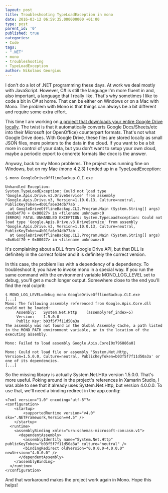 ```yaml
---
layout: post
title: Troubleshooting TypeLoadException in mono
date: 2016-03-12 06:59:35.000000000 +01:00
type: post
parent_id: '0'
published: true
categories:
- Code
tags:
- ".NET"
- mono
- troubleshooting
- TypeLoadException
author: Nikolaos Georgiou
---
```


I don't do a lot of .NET programming these days. At work we deal mostly with JavaScript. However, C# is still the language I'm more fluent in and, also important, a language that I really like. That's why sometimes I like to code a bit in C# at home. That can be either on Windows or on a Mac with Mono. The problem with Mono is that things can always be a bit different and require some extra effort.<!--more-->

This time I am working on <a href="https://github.com/ngeor/GoogleDriveOfflineBackup" target="_blank">a project that downloads your entire Google Drive locally</a>. The twist is that it automatically converts Google Docs/Sheets/etc into their Microsoft (or OpenOffice) counterpart formats. That's not what Google Drive does. With Google Drive, these files are stored locally as small JSON files, mere pointers to the data in the cloud. If you want to be a bit more in control of your data, but you don't want to setup your own cloud, maybe a periodic export to concrete formats like docx is the answer.

Anyway, back to my Mono problems. The project was running fine on Windows, but on my Mac (mono 4.2.3) I ended up in a TypeLoadException:

```
$ mono GoogleDriveOfflineBackup.CLI.exe

Unhandled Exception:
System.TypeLoadException: Could not load type 'Google.Apis.Drive.v3.DriveService' from assembly 'Google.Apis.Drive.v3, Version=1.10.0.13, Culture=neutral, PublicKeyToken=4b01fa6e34db77ab'.
  at GoogleDriveOfflineBackup.CLI.Program.Main (System.String[] args) <0x6b4f70 + 0x00027> in <filename unknown>:0
[ERROR] FATAL UNHANDLED EXCEPTION: System.TypeLoadException: Could not load type 'Google.Apis.Drive.v3.DriveService' from assembly 'Google.Apis.Drive.v3, Version=1.10.0.13, Culture=neutral, PublicKeyToken=4b01fa6e34db77ab'.
  at GoogleDriveOfflineBackup.CLI.Program.Main (System.String[] args) <0x6b4f70 + 0x00027> in <filename unknown>:0
```

It's complaining about a DLL from Google Drive API, but that DLL is definitely in the correct folder and it is definitely the correct version.

In this case, the problem lies with a dependency of a dependency. To troubleshoot it, you have to invoke mono in a special way. If you run the same command with the environment variable MONO_LOG_LEVEL set to debug, you'll get a much longer output. Somewhere close to the end you'll find the real culprit:

```
$ MONO_LOG_LEVEL=debug mono GoogleDriveOfflineBackup.CLI.exe
[...]
Mono: The following assembly referenced from Google.Apis.Core.dll could not be loaded:
     Assembly:   System.Net.Http    (assemblyref_index=5)
     Version:    1.5.0.0
     Public Key: b03f5f7f11d50a3a
The assembly was not found in the Global Assembly Cache, a path listed in the MONO_PATH environment variable, or in the location of the executing assembly.

Mono: Failed to load assembly Google.Apis.Core[0x796886a0]

Mono: Could not load file or assembly 'System.Net.Http, Version=1.5.0.0, Culture=neutral, PublicKeyToken=b03f5f7f11d50a3a' or one of its dependencies.
[...]
```

So the missing library is actually System.Net.Http version 1.5.0.0. That's more useful. Poking around in the project's references in Xamarin Studio, I was able to see that it already uses System.Net.Http, but version 4.0.0.0. To use that, we'll need a binding redirect in the app.config:

```
<?xml version="1.0" encoding="utf-8"?>
<configuration>
    <startup>
        <supportedRuntime version="v4.0" sku=".NETFramework,Version=v4.5" />
    </startup>
  <runtime>
    <assemblyBinding xmlns="urn:schemas-microsoft-com:asm.v1">
      <dependentAssembly>
        <assemblyIdentity name="System.Net.Http" publicKeyToken="b03f5f7f11d50a3a" culture="neutral" />
        <bindingRedirect oldVersion="0.0.0.0-4.0.0.0" newVersion="4.0.0.0" />
      </dependentAssembly>
    </assemblyBinding>
  </runtime>
</configuration>
```

And that workaround makes the project work again in Mono. Hope this helps!
